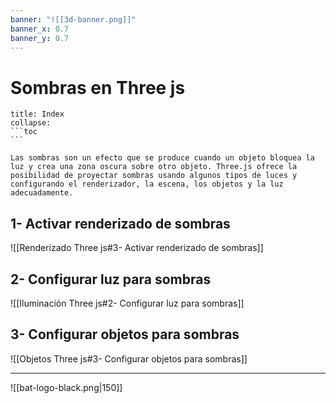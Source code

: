 ```yaml
---
banner: "![[3d-banner.png]]"
banner_x: 0.7
banner_y: 0.7
---
```


# Sombras en Three js 

````ad-info
title: Index
collapse: 
```toc
```

````

````ad-abstract
Las sombras son un efecto que se produce cuando un objeto bloquea la luz y crea una zona oscura sobre otro objeto. Three.js ofrece la posibilidad de proyectar sombras usando algunos tipos de luces y configurando el renderizador, la escena, los objetos y la luz adecuadamente.
````

## 1-  Activar renderizado de sombras
![[Renderizado Three js#3- Activar renderizado de sombras]]

## 2-  Configurar luz para sombras
![[Iluminación Three js#2- Configurar luz para sombras]]

## 3-  Configurar objetos para sombras
![[Objetos Three js#3- Configurar objetos para sombras]]

<hr class="finale">

![[bat-logo-black.png|150]]



